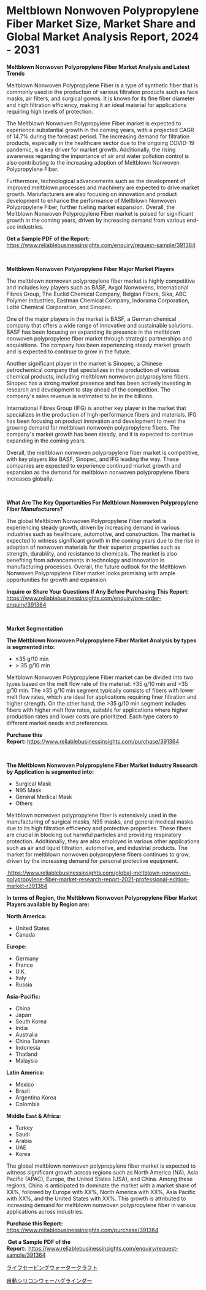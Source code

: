 <p><h1>Meltblown Nonwoven Polypropylene Fiber Market Size, Market Share and Global Market Analysis Report, 2024 - 2031</h1></p><p><strong>Meltblown Nonwoven Polypropylene Fiber Market Analysis and Latest Trends</strong></p>
<p><p>Meltblown Nonwoven Polypropylene Fiber is a type of synthetic fiber that is commonly used in the production of various filtration products such as face masks, air filters, and surgical gowns. It is known for its fine fiber diameter and high filtration efficiency, making it an ideal material for applications requiring high levels of protection.</p><p>The Meltblown Nonwoven Polypropylene Fiber market is expected to experience substantial growth in the coming years, with a projected CAGR of 14.7% during the forecast period. The increasing demand for filtration products, especially in the healthcare sector due to the ongoing COVID-19 pandemic, is a key driver for market growth. Additionally, the rising awareness regarding the importance of air and water pollution control is also contributing to the increasing adoption of Meltblown Nonwoven Polypropylene Fiber.</p><p>Furthermore, technological advancements such as the development of improved meltblown processes and machinery are expected to drive market growth. Manufacturers are also focusing on innovation and product development to enhance the performance of Meltblown Nonwoven Polypropylene Fiber, further fueling market expansion. Overall, the Meltblown Nonwoven Polypropylene Fiber market is poised for significant growth in the coming years, driven by increasing demand from various end-use industries.</p></p>
<p><strong>Get a Sample PDF of the Report:&nbsp;</strong> <a href="https://www.reliablebusinessinsights.com/enquiry/request-sample/391364">https://www.reliablebusinessinsights.com/enquiry/request-sample/391364</a></p>
<p>&nbsp;</p>
<p><strong>Meltblown Nonwoven Polypropylene Fiber Major Market Players</strong></p>
<p><p>The meltblown nonwoven polypropylene fiber market is highly competitive and includes key players such as BASF, Avgol Nonwovens, International Fibres Group, The Euclid Chemical Company, Belgian Fibers, Sika, ABC Polymer Industries, Eastman Chemical Company, Indorama Corporation, Lotte Chemical Corporation, and Sinopec.</p><p>One of the major players in the market is BASF, a German chemical company that offers a wide range of innovative and sustainable solutions. BASF has been focusing on expanding its presence in the meltblown nonwoven polypropylene fiber market through strategic partnerships and acquisitions. The company has been experiencing steady market growth and is expected to continue to grow in the future.</p><p>Another significant player in the market is Sinopec, a Chinese petrochemical company that specializes in the production of various chemical products, including meltblown nonwoven polypropylene fibers. Sinopec has a strong market presence and has been actively investing in research and development to stay ahead of the competition. The company's sales revenue is estimated to be in the billions.</p><p>International Fibres Group (IFG) is another key player in the market that specializes in the production of high-performance fibers and materials. IFG has been focusing on product innovation and development to meet the growing demand for meltblown nonwoven polypropylene fibers. The company's market growth has been steady, and it is expected to continue expanding in the coming years.</p><p>Overall, the meltblown nonwoven polypropylene fiber market is competitive, with key players like BASF, Sinopec, and IFG leading the way. These companies are expected to experience continued market growth and expansion as the demand for meltblown nonwoven polypropylene fibers increases globally.</p></p>
<p>&nbsp;</p>
<p><strong>What Are The Key Opportunities For Meltblown Nonwoven Polypropylene Fiber Manufacturers?</strong></p>
<p><p>The global Meltblown Nonwoven Polypropylene Fiber market is experiencing steady growth, driven by increasing demand in various industries such as healthcare, automotive, and construction. The market is expected to witness significant growth in the coming years due to the rise in adoption of nonwoven materials for their superior properties such as strength, durability, and resistance to chemicals. The market is also benefiting from advancements in technology and innovation in manufacturing processes. Overall, the future outlook for the Meltblown Nonwoven Polypropylene Fiber market looks promising with ample opportunities for growth and expansion.</p></p>
<p><strong>Inquire or Share Your Questions If Any Before Purchasing This Report:</strong> <a href="https://www.reliablebusinessinsights.com/enquiry/pre-order-enquiry/391364">https://www.reliablebusinessinsights.com/enquiry/pre-order-enquiry/391364</a></p>
<p>&nbsp;</p>
<p><strong>Market Segmentation</strong></p>
<p><strong>The Meltblown Nonwoven Polypropylene Fiber Market Analysis by types is segmented into:</strong></p>
<p><ul><li>≤35 g/10 min</li><li>> 35 g/10 min</li></ul></p>
<p><p>Meltblown Nonwoven Polypropylene Fiber market can be divided into two types based on the melt flow rate of the material: ≤35 g/10 min and >35 g/10 min. The ≤35 g/10 min segment typically consists of fibers with lower melt flow rates, which are ideal for applications requiring finer filtration and higher strength. On the other hand, the >35 g/10 min segment includes fibers with higher melt flow rates, suitable for applications where higher production rates and lower costs are prioritized. Each type caters to different market needs and preferences.</p></p>
<p><strong>Purchase this Report:&nbsp;</strong><a href="https://www.reliablebusinessinsights.com/purchase/391364">https://www.reliablebusinessinsights.com/purchase/391364</a></p>
<p>&nbsp;</p>
<p><strong>The Meltblown Nonwoven Polypropylene Fiber Market Industry Research by Application is segmented into:</strong></p>
<p><ul><li>Surgical Mask</li><li>N95 Mask</li><li>General Medical Mask</li><li>Others</li></ul></p>
<p><p>Meltblown nonwoven polypropylene fiber is extensively used in the manufacturing of surgical masks, N95 masks, and general medical masks due to its high filtration efficiency and protective properties. These fibers are crucial in blocking out harmful particles and providing respiratory protection. Additionally, they are also employed in various other applications such as air and liquid filtration, automotive, and industrial products. The market for meltblown nonwoven polypropylene fibers continues to grow, driven by the increasing demand for personal protective equipment.</p></p>
<p><a href="https://www.reliablebusinessinsights.com/global-meltblown-nonwoven-polypropylene-fiber-market-research-report-2021-professional-edition-market-r391364">&nbsp;https://www.reliablebusinessinsights.com/global-meltblown-nonwoven-polypropylene-fiber-market-research-report-2021-professional-edition-market-r391364</a></p>
<p><strong>In terms of Region, the Meltblown Nonwoven Polypropylene Fiber Market Players available by Region are:</strong></p>
<p>
    <p> <strong> North America: </strong>
        <ul>
            <li>United States</li>
            <li>Canada</li>
        </ul>
        </p> 
    <p> <strong> Europe: </strong>
        <ul>
            <li>Germany</li>
            <li>France</li>
            <li>U.K.</li>
            <li>Italy</li>
            <li>Russia</li>
        </ul>
        </p> 
    <p> <strong> Asia-Pacific: </strong>
        <ul>
            <li>China</li>
            <li>Japan</li>
            <li>South Korea</li>
            <li>India</li>
            <li>Australia</li>
            <li>China Taiwan</li>
            <li>Indonesia</li>
            <li>Thailand</li>
            <li>Malaysia</li>
        </ul>
        </p> 
    <p> <strong> Latin America: </strong>
        <ul>
            <li>Mexico</li>
            <li>Brazil</li>
            <li>Argentina Korea</li>
            <li>Colombia</li>
        </ul>
        </p> 
    <p> <strong> Middle East & Africa: </strong>
        <ul>
            <li>Turkey</li>
            <li>Saudi</li>
            <li>Arabia</li>
            <li>UAE</li>
            <li>Korea</li>
        </ul>
    </p>
    </p>
<p><p>The global meltblown nonwoven polypropylene fiber market is expected to witness significant growth across regions such as North America (NA), Asia Pacific (APAC), Europe, the United States (USA), and China. Among these regions, China is anticipated to dominate the market with a market share of XX%, followed by Europe with XX%, North America with XX%, Asia Pacific with XX%, and the United States with XX%. This growth is attributed to increasing demand for meltblown nonwoven polypropylene fiber in various applications across industries.</p></p>
<p><strong>Purchase this Report: </strong><a href="https://www.reliablebusinessinsights.com/purchase/391364">https://www.reliablebusinessinsights.com/purchase/391364</a></p>
<p>&nbsp;<strong>Get a Sample PDF of the Report:&nbsp;&nbsp;</strong><a href="https://www.reliablebusinessinsights.com/enquiry/request-sample/391364">https://www.reliablebusinessinsights.com/enquiry/request-sample/391364</a></p>
<p><strong></strong></p>
<p><p><a href="https://medium.com/@adaming121/%E3%83%A9%E3%82%A4%E3%83%95%E3%82%BB%E3%83%BC%E3%83%93%E3%83%B3%E3%82%B0-%E3%82%A6%E3%82%A9%E3%83%BC%E3%82%BF%E3%83%BC%E3%82%AF%E3%83%A9%E3%83%95%E3%83%88%E5%B8%82%E5%A0%B4%E3%82%B7%E3%82%A7%E3%82%A2%E3%81%A8%E5%B8%82%E5%A0%B4%E5%88%86%E6%9E%90-%E6%88%90%E9%95%B7%E3%83%88%E3%83%AC%E3%83%B3%E3%83%89%E3%81%A8-2024%E5%B9%B4%E3%81%8B%E3%82%892031%E5%B9%B4%E3%81%BE%E3%81%A7%E3%81%AE-%E4%BA%88%E6%B8%AC-3726218b62fd">ライフセービングウォータークラフト</a></p><p><a href="https://medium.com/@arimuller2009/%E3%82%B0%E3%83%AD%E3%83%BC%E3%83%90%E3%83%AB%E8%87%AA%E5%8B%95si%E3%82%A6%E3%82%A7%E3%83%BC%E3%83%8F%E3%83%BC%E7%A0%94%E5%89%8A%E6%A9%9F%E5%B8%82%E5%A0%B4%E3%81%AE%E8%A6%8F%E6%A8%A1%E3%81%AF-%E6%A5%AD%E7%95%8C%E3%81%AE%E4%BA%88%E6%B8%AC%E3%81%AB%E3%82%88%E3%82%8B%E3%81%A8-2024%E5%B9%B4%E3%81%8B%E3%82%892031%E5%B9%B4%E3%81%AE%E9%96%93%E3%81%AB%E5%B9%B4%E7%8E%87-%E5%A2%97%E5%8A%A0%E3%81%99%E3%82%8B%E3%81%A8%E4%BA%88%E6%83%B3%E3%81%95%E3%82%8C%E3%81%A6%E3%81%84%E3%81%BE%E3%81%99-b6e045ee7b57">自動シリコンウェーハグラインダー</a></p></p>